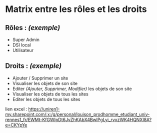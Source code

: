 # Matrix entre les rôles et les droits
## Rôles : _(exemple)_
- Super Admin
- DSI local
- Utilisateur

## Droits : _(exemple)_
- Ajouter / Supprimer un site
- Visualiser les objets de son site
- Editer _(Ajouter, Supprimer, Modifier)_ les objets de son site
- Visualiser les objets de tous les sites
- Editer les objets de tous les sites

lien excel : https://uniren1-my.sharepoint.com/:x:/g/personal/louison_prodhomme_etudiant_univ-rennes1_fr/EWMt-KfGWIpDt6JvZhKAbX4BwlPgLyi_rvxzWK4HQNXI8A?e=CKYpYe

